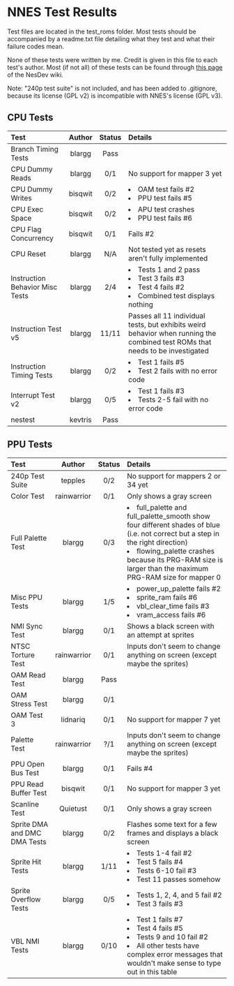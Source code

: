 # NNES Test Results

Test files are located in the test_roms folder. Most tests should be accompanied by a readme.txt file detailing what they test and what their failure codes mean.

None of these tests were written by me. Credit is given in this file to each test's author. Most (if not all) of these tests can be found through [this page](https://wiki.nesdev.com/w/index.php/Emulator_tests) of the NesDev wiki.

Note: "240p test suite" is not included, and has been added to .gitignore, because its license (GPL v2) is incompatible with NNES's license (GPL v3).

## CPU Tests

| Test | Author | Status | Details |
| :--- | :----: | :----: | :------ |
| Branch Timing Tests | blargg | Pass | |
| CPU Dummy Reads | blargg | 0/1 | No support for mapper 3 yet |
| CPU Dummy Writes | bisqwit | 0/2 | <l><li>OAM test fails #2</li> <li>PPU test fails #5</li></l> | 
| CPU Exec Space | bisqwit | 0/2 | <l><li>APU  test crashes</li> <li>PPU test fails #6</li></l> |
| CPU Flag Concurrency | bisqwit | 0/1 | Fails #2 |
| CPU Reset | blargg | N/A | Not tested yet as resets aren't fully implemented |
| Instruction Behavior Misc Tests | blargg | 2/4 | <l><li>Tests 1 and 2 pass</li> <li>Test 3 fails #3</li> <li>Test 4 fails #2</li> <li>Combined test displays nothing</li></l> |
| Instruction Test v5 | blargg | 11/11 | Passes all 11 individual tests, but exhibits weird behavior when running the combined test ROMs that needs to be investigated |
| Instruction Timing Tests | blargg | 0/2 | <l><li>Test 1 fails #5</li> <li>Test 2 fails with no error code</li></l> |
| Interrupt Test v2 | blargg | 0/5 | <l><li>Test 1 fails #3</li> <li>Tests 2-5 fail with no error code</li></l> |
| nestest | kevtris | Pass | |

## PPU Tests

| Test | Author | Status | Details |
| :--- | :----: | :----: | :------ |
| 240p Test Suite | tepples | 0/2 | No support for mappers 2 or 34 yet |
| Color Test | rainwarrior | 0/1 | Only shows a gray screen |
| Full Palette Test | blargg | 0/3 | <l><li>full_palette and full_palette_smooth show four different shades of blue (i.e. not correct but a step in the right direction)</li> <li>flowing_palette crashes because its PRG-RAM size is larger than the maximum PRG-RAM size for mapper 0</li></l> |
| Misc PPU Tests | blargg | 1/5 | <l><li>power_up_palette fails #2</li> <li>sprite_ram fails #6</li> <li>vbl_clear_time fails #3</li> <li>vram_access fails #6</li></l> |
| NMI Sync Test | blargg | 0/1 | Shows a black screen with an attempt at sprites |
| NTSC Torture Test | rainwarrior | 0/1 | Inputs don't seem to change anything on screen (except maybe the sprites) |
| OAM Read Test | blargg | Pass | |
| OAM Stress Test | blargg | 0/1 | |
| OAM Test 3 | lidnariq | 0/1 | No support for mapper 7 yet |
| Palette Test | rainwarrior | ?/1 | Inputs don't seem to change anything on screen (except maybe the sprites) |
| PPU Open Bus Test | blargg | 0/1 | Fails #4 |
| PPU Read Buffer Test | bisqwit | 0/1 | No support for mapper 3 yet |
| Scanline Test | Quietust | 0/1 | Only shows a gray screen |
| Sprite DMA and DMC DMA Tests | blargg | 0/2 | Flashes some text for a few frames and displays a black screen |
| Sprite Hit Tests | blargg | 1/11 | <l><li>Tests 1-4 fail #2</li> <li>Test 5 fails #4</li> <li>Tests 6-10 fail #3</li> <li>Test 11 passes somehow</li></l> |
| Sprite Overflow Tests | blargg | 0/5 | <l><li>Tests 1, 2, 4, and 5 fail #2</li> <li>Test 3 fails #3</li></l> |
| VBL NMI Tests | blargg | 0/10 | <l><li>Test 1 fails #7</li> <li>Test 4 fails #5</li> <li>Tests 9 and 10 fail #2</li> <li>All other tests have complex error messages that wouldn't make sense to type out in this table</li></l> |